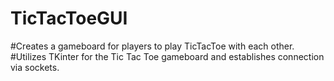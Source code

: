 # TicTacToeGUI
#Creates a gameboard for players to play TicTacToe with each other.
#Utilizes TKinter for the Tic Tac Toe gameboard and establishes connection via sockets.
